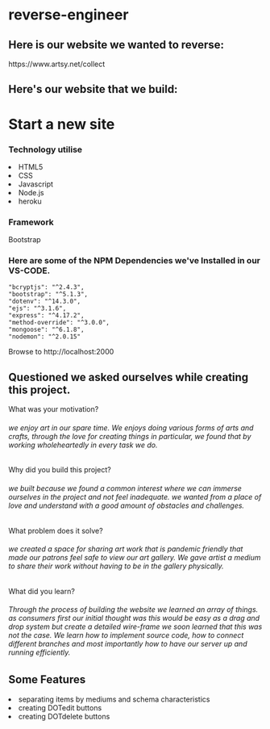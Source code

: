# reverse-engineer

<h2> Here is our website we wanted to reverse:</h2>
https://www.artsy.net/collect 

<h2>Here's our website that we build:</h2>

<h1>Start a new site</h1>


<h3> Technology utilise </h3>
<li>  HTML5</li>
<li> CSS </l1>
<li> Javascript </l1>
<li>  Node.js </li>
<li> heroku </l1>


<h3> Framework </h3>
Bootstrap 

<h3> Here are some of the NPM Dependencies we've Installed in our VS-CODE.  </h3> 

    "bcryptjs": "^2.4.3",
    "bootstrap": "^5.1.3",
    "dotenv": "^14.3.0",
    "ejs": "^3.1.6",
    "express": "^4.17.2",
    "method-override": "^3.0.0",
    "mongoose": "^6.1.8",
    "nodemon": "^2.0.15"

Browse to http://localhost:2000

<!-- // some questions that needs to be answered// -->
<h2> Questioned we asked ourselves while creating this project. </h2>

What was your motivation?
<h6> we enjoy art in our spare time. We enjoys doing various forms of arts and crafts, through the love for creating things in particular, we found that by working wholeheartedly in every task we do. </h6>

Why did you build this project?
<h6> we built because we found a common interest where we can immerse ourselves in the project and not feel inadequate. we wanted from a place of love and understand with a good amount of obstacles and challenges.</h6> 

What problem does it solve?
<h6> we created a space for sharing art work that is pandemic friendly that made our patrons feel safe to view our art gallery. We gave artist a medium to share their work without having to be in the gallery physically.</h6>  

What did you learn?
<h6> Through the process of building the website we learned an array of things. as consumers first our initial thought was this would be easy as a drag and drop system
but create a detailed wire-frame we soon learned that this was not the case. We learn how to implement source code, how to connect different branches and most importantly how to have our server up and running efficiently. </h6>

<h2>Some Features</h2>

<li>  separating items by mediums and schema characteristics </li>
<li> creating DOTedit buttons </l1>
<li> creating DOTdelete buttons </l1>

